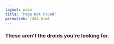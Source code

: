 ```yaml
---
layout: page
title: "Page Not Found"
permalink: /404.html
---
```



<h3>These aren't the droids you're looking for.</h3>

